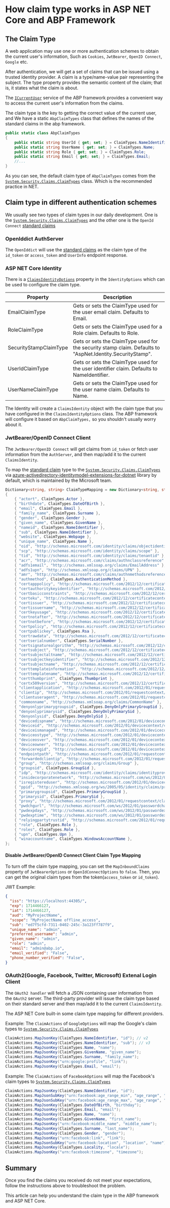 # How claim type works in ASP NET Core and ABP Framework

## The Claim Type

A web application may use one or more authentication schemes to obtain the current user's information, Such as `Cookies`, `JwtBearer`, `OpenID Connect`, `Google` etc.

After authentication, we will get a set of claims that can be issued using a trusted identity provider. A claim is a type/name-value pair representing the subject. The type property provides the semantic content of the claim; that is, it states what the claim is about. 

The [`ICurrentUser`](https://docs.abp.io/en/abp/latest/CurrentUser) service of the ABP framework provides a convenient way to access the current user's information from the claims.

The claim type is the key to getting the correct value of the current user, and We have a static `AbpClaimTypes` class that defines the names of the standard claims in the abp framework.

```cs
public static class AbpClaimTypes
{
    public static string UserId { get; set; } = ClaimTypes.NameIdentifier;
    public static string UserName { get; set; } = ClaimTypes.Name;
    public static string Role { get; set; } = ClaimTypes.Role;
    public static string Email { get; set; } = ClaimTypes.Email;
    //...
}
```

As you can see, the default claim type of `AbpClaimTypes` comes from the [`System.Security.Claims.ClaimTypes`](https://learn.microsoft.com/en-us/dotnet/api/system.security.claims.claimtypes) class. Which is the recommended practice in NET.

## Claim type in different authentication schemes

We usually see two types of claim types in our daily development. One is the [`System.Security.Claims.ClaimTypes`](https://learn.microsoft.com/en-us/dotnet/api/system.security.claims.claimtypes) and the other one is the `OpenId Connect` [standard claims](https://openid.net/specs/openid-connect-core-1_0.html#StandardClaims)

### OpenIddict AuthServer

The `OpenIddict` will use the [standard claims](https://openid.net/specs/openid-connect-core-1_0.html#StandardClaims) as the claim type of the `id_token` or `access_token` and `UserInfo` endpoint response.

### ASP NET Core Identity

There is a [`ClaimsIdentityOptions`](https://learn.microsoft.com/en-us/dotnet/api/microsoft.aspnetcore.identity.claimsidentityoptions) property in the `IdentityOptions` which can be used to configure the claim type.

| Property             | Description                                                                                                   |
|----------------------|---------------------------------------------------------------------------------------------------------------|
| EmailClaimType       | Gets or sets the ClaimType used for the user email claim. Defaults to Email.                                  |
| RoleClaimType        | Gets or sets the ClaimType used for a Role claim. Defaults to Role.                                           |
| SecurityStampClaimType | Gets or sets the ClaimType used for the security stamp claim. Defaults to "AspNet.Identity.SecurityStamp".  |
| UserIdClaimType      | Gets or sets the ClaimType used for the user identifier claim. Defaults to NameIdentifier.                    |
| UserNameClaimType    | Gets or sets the ClaimType used for the user name claim. Defaults to Name.                                    |

The Identity will create a `ClaimsIdentity` object with the claim type that you have configured in the `ClaimsIdentityOptions` class. 
The ABP framework will configure it based on `AbpClaimTypes,` so you shouldn't usually worry about it.

### JwtBearer/OpenID Connect Client

The `JwtBearer/OpenID Connect` will get claims from `id_token` or fetch user information from the `AuthServer`, and then map/add it to the current `ClaimsIdentity`.

To map the [standard claim](https://openid.net/specs/openid-connect-core-1_0.html#StandardClaims) type to the [`System.Security.Claims.ClaimTypes`](https://learn.microsoft.com/en-us/dotnet/api/system.security.claims.claimtypes) via [azure-activedirectory-identitymodel-extensions-for-dotnet](https://github.com/AzureAD/azure-activedirectory-identitymodel-extensions-for-dotnet) library by default, which is maintained by the Microsoft team.

```cs
Dictionary<string, string> ClaimTypeMapping = new Dictionary<string, string>
{
    { "actort", ClaimTypes.Actor },
    { "birthdate", ClaimTypes.DateOfBirth },
    { "email", ClaimTypes.Email },
    { "family_name", ClaimTypes.Surname },
    { "gender", ClaimTypes.Gender },
    { "given_name", ClaimTypes.GivenName },
    { "nameid", ClaimTypes.NameIdentifier },
    { "sub", ClaimTypes.NameIdentifier },
    { "website", ClaimTypes.Webpage },
    { "unique_name", ClaimTypes.Name },
    { "oid", "http://schemas.microsoft.com/identity/claims/objectidentifier" },
    { "scp", "http://schemas.microsoft.com/identity/claims/scope" },
    { "tid", "http://schemas.microsoft.com/identity/claims/tenantid" },
    { "acr", "http://schemas.microsoft.com/claims/authnclassreference" },
    { "adfs1email", "http://schemas.xmlsoap.org/claims/EmailAddress" },
    { "adfs1upn", "http://schemas.xmlsoap.org/claims/UPN" },
    { "amr", "http://schemas.microsoft.com/claims/authnmethodsreferences" },
    { "authmethod", ClaimTypes.AuthenticationMethod },
    { "certapppolicy", "http://schemas.microsoft.com/2012/12/certificatecontext/extension/applicationpolicy" },
    { "certauthoritykeyidentifier", "http://schemas.microsoft.com/2012/12/certificatecontext/extension/authoritykeyidentifier" },
    { "certbasicconstraints", "http://schemas.microsoft.com/2012/12/certificatecontext/extension/basicconstraints" },
    { "certeku", "http://schemas.microsoft.com/2012/12/certificatecontext/extension/eku" },
    { "certissuer", "http://schemas.microsoft.com/2012/12/certificatecontext/field/issuer" },
    { "certissuername", "http://schemas.microsoft.com/2012/12/certificatecontext/field/issuername" },
    { "certkeyusage", "http://schemas.microsoft.com/2012/12/certificatecontext/extension/keyusage" },
    { "certnotafter", "http://schemas.microsoft.com/2012/12/certificatecontext/field/notafter" },
    { "certnotbefore", "http://schemas.microsoft.com/2012/12/certificatecontext/field/notbefore" },
    { "certpolicy", "http://schemas.microsoft.com/2012/12/certificatecontext/extension/certificatepolicy" },
    { "certpublickey", ClaimTypes.Rsa },
    { "certrawdata", "http://schemas.microsoft.com/2012/12/certificatecontext/field/rawdata" },
    { "certserialnumber", ClaimTypes.SerialNumber },
    { "certsignaturealgorithm", "http://schemas.microsoft.com/2012/12/certificatecontext/field/signaturealgorithm" },
    { "certsubject", "http://schemas.microsoft.com/2012/12/certificatecontext/field/subject" },
    { "certsubjectaltname", "http://schemas.microsoft.com/2012/12/certificatecontext/extension/san" },
    { "certsubjectkeyidentifier", "http://schemas.microsoft.com/2012/12/certificatecontext/extension/subjectkeyidentifier" },
    { "certsubjectname", "http://schemas.microsoft.com/2012/12/certificatecontext/field/subjectname" },
    { "certtemplateinformation", "http://schemas.microsoft.com/2012/12/certificatecontext/extension/certificatetemplateinformation" },
    { "certtemplatename", "http://schemas.microsoft.com/2012/12/certificatecontext/extension/certificatetemplatename" },
    { "certthumbprint", ClaimTypes.Thumbprint },
    { "certx509version", "http://schemas.microsoft.com/2012/12/certificatecontext/field/x509version" },
    { "clientapplication", "http://schemas.microsoft.com/2012/01/requestcontext/claims/x-ms-client-application" },
    { "clientip", "http://schemas.microsoft.com/2012/01/requestcontext/claims/x-ms-client-ip" },
    { "clientuseragent", "http://schemas.microsoft.com/2012/01/requestcontext/claims/x-ms-client-user-agent" },
    { "commonname", "http://schemas.xmlsoap.org/claims/CommonName" },
    { "denyonlyprimarygroupsid", ClaimTypes.DenyOnlyPrimaryGroupSid },
    { "denyonlyprimarysid", ClaimTypes.DenyOnlyPrimarySid },
    { "denyonlysid", ClaimTypes.DenyOnlySid },
    { "devicedispname", "http://schemas.microsoft.com/2012/01/devicecontext/claims/displayname" },
    { "deviceid", "http://schemas.microsoft.com/2012/01/devicecontext/claims/identifier" },
    { "deviceismanaged", "http://schemas.microsoft.com/2012/01/devicecontext/claims/ismanaged" },
    { "deviceostype", "http://schemas.microsoft.com/2012/01/devicecontext/claims/ostype" },
    { "deviceosver", "http://schemas.microsoft.com/2012/01/devicecontext/claims/osversion" },
    { "deviceowner", "http://schemas.microsoft.com/2012/01/devicecontext/claims/userowner" },
    { "deviceregid", "http://schemas.microsoft.com/2012/01/devicecontext/claims/registrationid" },
    { "endpointpath", "http://schemas.microsoft.com/2012/01/requestcontext/claims/x-ms-endpoint-absolute-path" },
    { "forwardedclientip", "http://schemas.microsoft.com/2012/01/requestcontext/claims/x-ms-forwarded-client-ip" },
    { "group", "http://schemas.xmlsoap.org/claims/Group" },
    { "groupsid", ClaimTypes.GroupSid },
    { "idp", "http://schemas.microsoft.com/identity/claims/identityprovider" },
    { "insidecorporatenetwork", "http://schemas.microsoft.com/ws/2012/01/insidecorporatenetwork" },
    { "isregistereduser", "http://schemas.microsoft.com/2012/01/devicecontext/claims/isregistereduser" },
    { "ppid", "http://schemas.xmlsoap.org/ws/2005/05/identity/claims/privatepersonalidentifier" },
    { "primarygroupsid", ClaimTypes.PrimaryGroupSid },
    { "primarysid", ClaimTypes.PrimarySid },
    { "proxy", "http://schemas.microsoft.com/2012/01/requestcontext/claims/x-ms-proxy" },
    { "pwdchgurl", "http://schemas.microsoft.com/ws/2012/01/passwordchangeurl" },
    { "pwdexpdays", "http://schemas.microsoft.com/ws/2012/01/passwordexpirationdays" },
    { "pwdexptime", "http://schemas.microsoft.com/ws/2012/01/passwordexpirationtime" },
    { "relyingpartytrustid", "http://schemas.microsoft.com/2012/01/requestcontext/claims/relyingpartytrustid" },
    { "role", ClaimTypes.Role },
    { "roles", ClaimTypes.Role },
    { "upn", ClaimTypes.Upn },
    { "winaccountname", ClaimTypes.WindowsAccountName },
};
```

#### Disable JwtBearer/OpenID Connect Client Claim Type Mapping

To turn off the claim type mapping, you can set the `MapInboundClaims` property of `JwtBearerOptions` or `OpenIdConnectOptions` to `false`. Then, you can get the original claim types from the token(`access_token` or `id_token`).

JWT Example:

```json
{
  "iss": "https://localhost:44305/",
  "exp": 1714466127,
  "iat": 1714466127,
  "aud": "MyProjectName",
  "scope": "MyProjectName offline_access",
  "sub": "ed7f5cfd-7311-0402-245c-3a123ff787f9",
  "unique_name": "admin",
  "preferred_username": "admin",
  "given_name": "admin",
  "role": "admin",
  "email": "admin@abp.io",
  "email_verified": "False",
  "phone_number_verified": "False",
}
```

### OAuth2(Google, Facebook, Twitter, Microsoft) Extenal Login Client

The `OAuth2 handler` will fetch a JSON containing user information from the `OAuth2` server. The third-party provider will issue the claim type based on their standard server and then map/add it to the current `ClaimsIdentity`.

The ASP NET Core built-in some claim type mapping for different providers.

Example: The `ClaimActions` of `GoogleOptions` will map the Google's claim types to [`System.Security.Claims.ClaimTypes`](https://learn.microsoft.com/en-us/dotnet/api/system.security.claims.claimtypes)

```cs
ClaimActions.MapJsonKey(ClaimTypes.NameIdentifier, "id"); // v2
ClaimActions.MapJsonKey(ClaimTypes.NameIdentifier, "sub"); // v3
ClaimActions.MapJsonKey(ClaimTypes.Name, "name");
ClaimActions.MapJsonKey(ClaimTypes.GivenName, "given_name");
ClaimActions.MapJsonKey(ClaimTypes.Surname, "family_name");
ClaimActions.MapJsonKey("urn:google:profile", "link");
ClaimActions.MapJsonKey(ClaimTypes.Email, "email");
```

Example: The `ClaimActions` of `FacebookOptions` will map the Facebook's claim types to [`System.Security.Claims.ClaimTypes`](https://learn.microsoft.com/en-us/dotnet/api/system.security.claims.claimtypes)

```cs
ClaimActions.MapJsonKey(ClaimTypes.NameIdentifier, "id");
ClaimActions.MapJsonSubKey("urn:facebook:age_range_min", "age_range", "min");
ClaimActions.MapJsonSubKey("urn:facebook:age_range_max", "age_range", "max");
ClaimActions.MapJsonKey(ClaimTypes.DateOfBirth, "birthday");
ClaimActions.MapJsonKey(ClaimTypes.Email, "email");
ClaimActions.MapJsonKey(ClaimTypes.Name, "name");
ClaimActions.MapJsonKey(ClaimTypes.GivenName, "first_name");
ClaimActions.MapJsonKey("urn:facebook:middle_name", "middle_name");
ClaimActions.MapJsonKey(ClaimTypes.Surname, "last_name");
ClaimActions.MapJsonKey(ClaimTypes.Gender, "gender");
ClaimActions.MapJsonKey("urn:facebook:link", "link");
ClaimActions.MapJsonSubKey("urn:facebook:location", "location", "name");
ClaimActions.MapJsonKey(ClaimTypes.Locality, "locale");
ClaimActions.MapJsonKey("urn:facebook:timezone", "timezone");
```

## Summary

Once you find the claims you received do not meet your expectations, follow the instructions above to troubleshoot the problem. 

This article can help you understand the claim type in the ABP framework and ASP NET Core.
